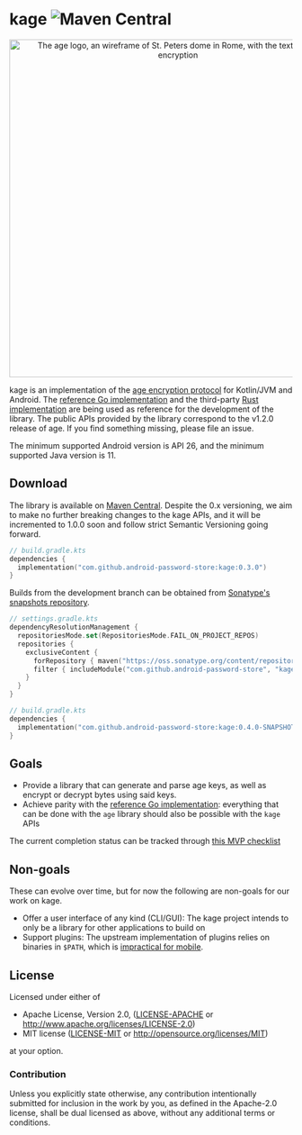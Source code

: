 # kage ![Maven Central](https://img.shields.io/maven-central/v/com.github.android-password-store/kage?style=flat-square&label=Latest%20version)

<p align="center"><img alt="The age logo, an wireframe of St. Peters dome in Rome, with the text: age, file encryption" width="600" src="https://user-images.githubusercontent.com/1225294/132245842-fda4da6a-1cea-4738-a3da-2dc860861c98.png"></p>

kage is an implementation of the [age encryption protocol] for Kotlin/JVM and Android. The [reference Go implementation] and the third-party [Rust implementation] are being used as reference for the development of the library. The public APIs provided by the library correspond to the v1.2.0 release of age. If you find something missing, please file an issue.

The minimum supported Android version is API 26, and the minimum supported Java version is 11.

## Download

The library is available on [Maven Central]. Despite the 0.x versioning, we aim to make no further breaking changes to the kage APIs, and it will be incremented to 1.0.0 soon and follow strict Semantic Versioning going forward.

```kotlin
// build.gradle.kts
dependencies {
  implementation("com.github.android-password-store:kage:0.3.0")
}
```

Builds from the development branch can be obtained from [Sonatype's snapshots repository].

```kotlin
// settings.gradle.kts
dependencyResolutionManagement {
  repositoriesMode.set(RepositoriesMode.FAIL_ON_PROJECT_REPOS)
  repositories {
    exclusiveContent {
      forRepository { maven("https://oss.sonatype.org/content/repositories/snapshots") }
      filter { includeModule("com.github.android-password-store", "kage") }
    }
  }
}
```

```kotlin
// build.gradle.kts
dependencies {
  implementation("com.github.android-password-store:kage:0.4.0-SNAPSHOT")
}
```

## Goals

- Provide a library that can generate and parse age keys, as well as encrypt or decrypt bytes using said keys.
- Achieve parity with the [reference Go implementation]: everything that can be done with the `age` library should also be possible with the `kage` APIs

The current completion status can be tracked through [this MVP checklist](https://github.com/android-password-store/kage/issues/15)

## Non-goals

These can evolve over time, but for now the following are non-goals for our work on kage.

- Offer a user interface of any kind (CLI/GUI): The kage project intends to only be a library for other applications to build on
- Support plugins: The upstream implementation of plugins relies on binaries in `$PATH`, which is [impractical for mobile](https://github.com/FiloSottile/age/discussions/365#discussioncomment-1711442).

## License

Licensed under either of

 * Apache License, Version 2.0, ([LICENSE-APACHE](LICENSE-APACHE) or
   http://www.apache.org/licenses/LICENSE-2.0)
 * MIT license ([LICENSE-MIT](LICENSE-MIT) or http://opensource.org/licenses/MIT)

at your option.

### Contribution

Unless you explicitly state otherwise, any contribution intentionally
submitted for inclusion in the work by you, as defined in the Apache-2.0
license, shall be dual licensed as above, without any additional terms or
conditions.

[age encryption protocol]: https://age-encryption.org/v1
[reference go implementation]: https://github.com/FiloSottile/age
[rust implementation]: https://github.com/str4d/rage
[sonatype's snapshots repository]: https://central.sonatype.com/service/rest/repository/browse/maven-snapshots/com/github/android-password-store/kage/
[maven central]: https://central.sonatype.com/
